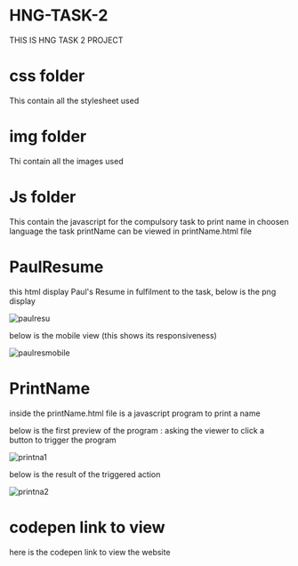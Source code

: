 # HNG-TASK-2
THIS IS HNG TASK 2 PROJECT
# css folder
This contain all the stylesheet used

# img folder 
Thi contain all the images used

# Js folder
This contain the javascript for the compulsory task to print name in choosen language
the task printName can be viewed in printName.html file

# PaulResume 
this html display Paul's Resume in fulfilment to the task, below is the png display

![paulresu](https://user-images.githubusercontent.com/64453973/129986377-c898208c-d657-4f59-9374-c1becd9b6c5f.png)

below is the mobile view (this shows its responsiveness)

![paulresmobile](https://user-images.githubusercontent.com/64453973/129986459-905ba281-4d43-4062-8641-526874fe92bc.png)


# PrintName
inside the printName.html file is a javascript program to print a name 

below is the first preview of the program : asking the viewer to click a button to trigger the program

![printna1](https://user-images.githubusercontent.com/64453973/129986643-ee1d2323-6d60-4ec3-b6df-6f37df1ca7bc.png)



below is the result of the triggered action 


![printna2](https://user-images.githubusercontent.com/64453973/129986692-55df49e2-78bf-4624-af2a-251bd39d224f.png)



# codepen link to view 



here is the codepen link to view the website





